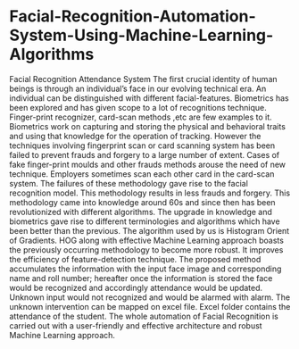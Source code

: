 # Facial-Recognition-Automation-System-Using-Machine-Learning-Algorithms
Facial Recognition Attendance System
The first crucial identity of human beings is through an individual’s face in our evolving technical era. An individual can be distinguished with different facial-features. Biometrics has been explored and has given scope to a lot of recognitions technique. Finger-print recognizer, card-scan methods ,etc are few examples to it. Biometrics work on capturing and storing the physical and behavioral traits and using that knowledge for the operation of tracking.  However the techniques involving fingerprint scan or card scanning system has been failed to prevent frauds and forgery to a large number of extent. Cases of fake finger-print moulds and other frauds methods arouse the need of new technique. Employers sometimes scan each other card in the card-scan system. The failures of these methodology gave rise to the facial recognition model. This methodology results in less frauds and forgery. This methodology came into knowledge around 60s and since then has been revolutionized with different algorithms. The upgrade in knowledge and biometrics gave rise to different terminologies and algorithms which have been better than the previous. The algorithm used by us is Histogram Orient of Gradients. HOG along with effective Machine Learning approach boasts the previously occurring methodology to become more robust. It improves the efficiency of feature-detection technique. The proposed method accumulates the information with the input face image and corresponding name and roll number; hereafter once the information is stored the face would be recognized and accordingly attendance would be updated. Unknown input would not recognized and would be alarmed with alarm. The unknown intervention can be mapped on excel file. Excel folder contains the attendance of the student.  The whole automation of Facial Recognition is carried out with a user-friendly and effective architecture and robust Machine Learning approach. 
